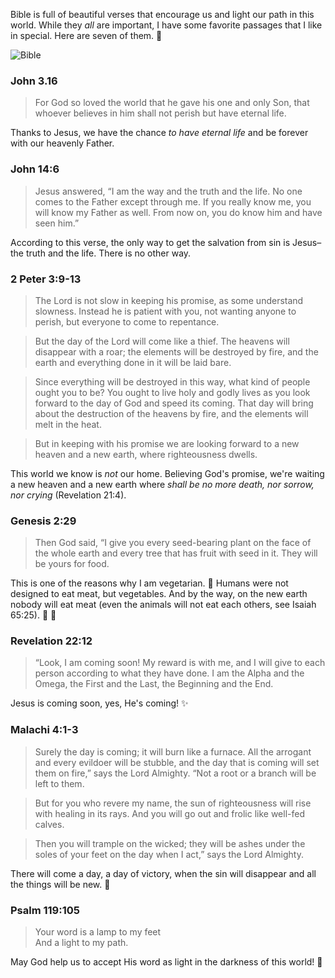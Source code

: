 Bible is full of beautiful verses that encourage us and light our path in this world. While they *all* are important, I have some favorite passages that I like in special. Here are seven of them. :dizzy:

![Bible](http://i.imgur.com/azJ7KGA.jpg)

### John 3.16
> For God so loved the world that he gave his one and only Son, that whoever believes in him shall not perish but have eternal life.

Thanks to Jesus, we have the chance *to have eternal life* and be forever with our heavenly Father. 

### John 14:6

> Jesus answered, “I am the way and the truth and the life. No one comes to the Father except through me. If you really know me, you will know my Father as well. From now on, you do know him and have seen him.”

According to this verse, the only way to get the salvation from sin is Jesus–the truth and the life. There is no other way.

### 2 Peter 3:9-13
> The Lord is not slow in keeping his promise, as some understand slowness. Instead he is patient with you, not wanting anyone to perish, but everyone to come to repentance.

> But the day of the Lord will come like a thief. The heavens will disappear with a roar; the elements will be destroyed by fire, and the earth and everything done in it will be laid bare.

> Since everything will be destroyed in this way, what kind of people ought you to be? You ought to live holy and godly lives as you look forward to the day of God and speed its coming. That day will bring about the destruction of the heavens by fire, and the elements will melt in the heat.

> But in keeping with his promise we are looking forward to a new heaven and a new earth, where righteousness dwells.

This world we know is *not* our home. Believing God's promise, we're waiting a new heaven and a new earth where *shall be no more death, nor sorrow, nor crying* (Revelation 21:4).

### Genesis 2:29

> Then God said, “I give you every seed-bearing plant on the face of the whole earth and every tree that has fruit with seed in it. They will be yours for food.

This is one of the reasons why I am vegetarian. :green_apple: Humans were not designed to eat meat, but vegetables. And by the way, on the new earth nobody will eat meat (even the animals will not eat each others, see Isaiah 65:25). :leaves: :grapes:

### Revelation 22:12

 > “Look, I am coming soon! My reward is with me, and I will give to each person according to what they have done. I am the Alpha and the Omega, the First and the Last, the Beginning and the End.

Jesus is coming soon, yes, He's coming! :sparkles:

### Malachi 4:1-3

> Surely the day is coming; it will burn like a furnace. All the arrogant and every evildoer will be stubble, and the day that is coming will set them on fire,” says the Lord Almighty. “Not a root or a branch will be left to them. 

> But for you who revere my name, the sun of righteousness will rise with healing in its rays. And you will go out and frolic like well-fed calves.

> Then you will trample on the wicked; they will be ashes under the soles of your feet on the day when I act,” says the Lord Almighty.

There will come a day, a day of victory, when the sin will disappear and all the things will be new. :high_brightness:

### Psalm 119:105

> Your word is a lamp to my feet<br>
> And a light to my path.

May God help us to accept His word as light in the darkness of this world! :flashlight: